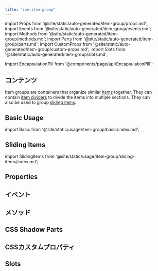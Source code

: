 ```yaml
---
title: "ion-item-group"
---
```

import Props from '@site/static/auto-generated/item-group/props.md';
import Events from '@site/static/auto-generated/item-group/events.md';
import Methods from '@site/static/auto-generated/item-group/methods.md';
import Parts from '@site/static/auto-generated/item-group/parts.md';
import CustomProps from '@site/static/auto-generated/item-group/custom-props.md';
import Slots from '@site/static/auto-generated/item-group/slots.md';

<head>
  <title>ion-item-group: Group Items to Divide into Multiple Sections</title>
  <meta name="description" content="ion-item-groupには、アイテムを複数のセクションに分割するためのアイテムディバイダを含めることができます。" />
</head>

import EncapsulationPill from '@components/page/api/EncapsulationPill';

<h2 className="table-of-contents__title">コンテンツ</h2>

Item groups are containers that organize similar [items](./item) together. They can contain [item dividers](./item-divider) to divide the items into multiple sections. They can also be used to group [sliding items](./item-sliding).

## Basic Usage

import Basic from '@site/static/usage/item-group/basic/index.md';

<Basic />

## Sliding Items

import SlidingItems from '@site/static/usage/item-group/sliding-items/index.md';

<SlidingItems />


## Properties
<Props />

## イベント
<Events />

## メソッド
<Methods />

## CSS Shadow Parts
<Parts />

## CSSカスタムプロパティ
<CustomProps />

## Slots
<Slots />
